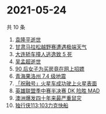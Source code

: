 # 2021-05-24

共 10 条

<!-- BEGIN ZHIHUSEARCH -->
<!-- 最后更新时间 Mon May 24 2021 01:39:36 GMT+0800 (China Standard Time) -->
1. [袁隆平逝世](https://www.zhihu.com/search?q=袁隆平)
1. [甘肃马拉松越野赛遭遇极端天气](https://www.zhihu.com/search?q=甘肃马拉松)
1. [大连轿车撞人逃逸致 5 死](https://www.zhihu.com/search?q=大连车祸)
1. [吴孟超逝世](https://www.zhihu.com/search?q=吴孟超)
1. [90 后女子为买房竟在网上招嫖](https://www.zhihu.com/search?q=杭州买房)
1. [青海果洛州 7.4 级地震](https://www.zhihu.com/search?q=青海地震)
1. [「祝融号」火星车成功驶上火星表面](https://www.zhihu.com/search?q=祝融号)
1. [英雄联盟季中赛半决赛 DK 险胜 MAD](https://www.zhihu.com/search?q=英雄联盟)
1. [澳洲爆发四十年来最严重鼠灾](https://www.zhihu.com/search?q=澳大利亚鼠灾)
1. [独行侠113:103力克快船](https://www.zhihu.com/search?q=独行侠)
<!-- END ZHIHUSEARCH -->
